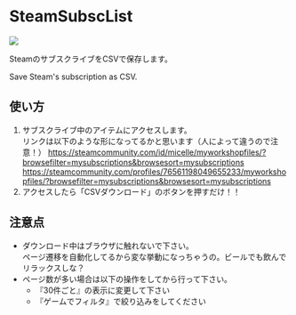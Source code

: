 SteamSubscList
=====

[![](https://img.youtube.com/vi/HD1qW6I77F8/0.jpg)](https://www.youtube.com/watch?v=HD1qW6I77F8)

SteamのサブスクライブをCSVで保存します。

Save Steam's subscription as CSV.

## 使い方
1. サブスクライブ中のアイテムにアクセスします。  
  リンクは以下のような形になってるかと思います（人によって違うので注意！）
  https://steamcommunity.com/id/micelle/myworkshopfiles/?browsefilter=mysubscriptions&browsesort=mysubscriptions
  https://steamcommunity.com/profiles/76561198049655233/myworkshopfiles/?browsefilter=mysubscriptions&browsesort=mysubscriptions
2. アクセスしたら「CSVダウンロード」のボタンを押すだけ！！

## 注意点
- ダウンロード中はブラウザに触れないで下さい。  
  ページ遷移を自動化してるから変な挙動になっちゃうの。ビールでも飲んでリラックスしな？
- ページ数が多い場合は以下の操作をしてから行って下さい。  
  - 『30件ごと』の表示に変更して下さい
  - 『ゲームでフィルタ』で絞り込みをしてください

